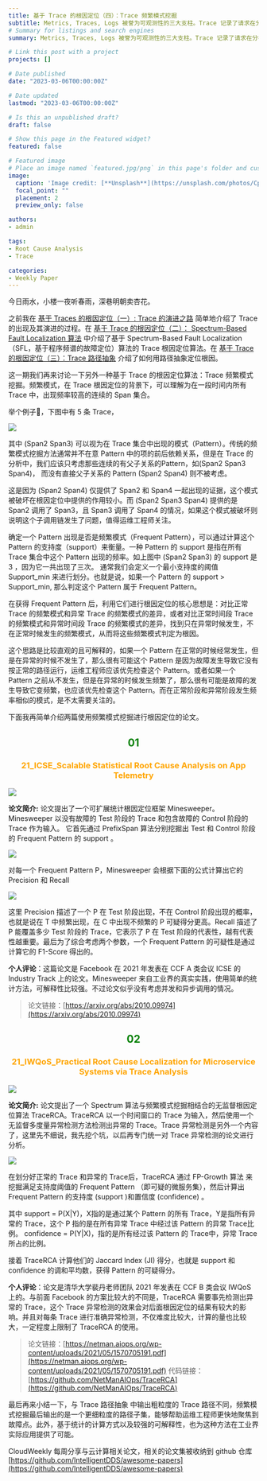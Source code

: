 ```yaml
---
title: 基于 Trace 的根因定位（四）：Trace 频繁模式挖掘
subtitle: Metrics, Traces, Logs 被誉为可观测性的三大支柱。Trace 记录了请求在分布式应用程序中运行的轨迹，能够完整的串联起请求的上下文关系，在大规模分布式系统根因定位中的作用举足轻重。阅读本文可快速了解当前学术界热门的基于 Trace 的根因定位算法类型 —— Trace 频繁模式挖掘 。
# Summary for listings and search engines
summary: Metrics, Traces, Logs 被誉为可观测性的三大支柱。Trace 记录了请求在分布式应用程序中运行的轨迹，能够完整的串联起请求的上下文关系，在大规模分布式系统根因定位中的作用举足轻重。阅读本文可快速了解当前学术界热门的基于 Trace 的根因定位算法类型 —— Trace 频繁模式挖掘 。

# Link this post with a project
projects: []

# Date published
date: "2023-03-06T00:00:00Z"

# Date updated
lastmod: "2023-03-06T00:00:00Z"

# Is this an unpublished draft?
draft: false

# Show this page in the Featured widget?
featured: false

# Featured image
# Place an image named `featured.jpg/png` in this page's folder and customize its options here.
image:
  caption: 'Image credit: [**Unsplash**](https://unsplash.com/photos/CpkOjOcXdUY)'
  focal_point: ""
  placement: 2
  preview_only: false

authors:
- admin

tags:
- Root Cause Analysis
- Trace

categories:
- Weekly Paper
---
```


今日雨水，小楼一夜听春雨，深巷明朝卖杏花。

之前我在 [基于 Traces 的根因定位（一）: Trace 的演进之路](https://yuxiaoba.github.io/post/trace_based_rca_1/) 简单地介绍了 Trace 的出现及其演进的过程。在 [基于 Trace 的根因定位（二）： Spectrum-Based Fault Localization 算法](https://yuxiaoba.github.io/post/trace_based_rca_2/) 中介绍了基于 Spectrum-Based Fault Localization（SFL，基于程序频谱的故障定位）算法的 Trace 根因定位算法。​在 [基于 Trace 的根因定位（三）：Trace 路径抽象](https://yuxiaoba.github.io/post/trace_based_rca_3/) 介绍了如何用路径抽象定位根因。

这一期我们再来讨论一下另外一种基于 Trace 的根因定位算法：Trace 频繁模式挖掘。频繁模式，在 Trace 根因定位的背景下，可以理解为在一段时间内所有 Trace 中，出现频率较高的连续的 Span 集合。

举个例子🌰，下图中有 5 条 Trace，


![](./640.jpeg)

其中 (Span2 Span3) 可以视为在 Trace 集合中出现的模式（Pattern）。传统的频繁模式挖掘方法通常并不在意 Pattern 中的项的前后依赖关系，但是在 Trace 的分析中，我们应该只考虑那些连续的有父子关系的Pattern，如(Span2 Span3 Span4)， 而没有直接父子关系的 Pattern (Span2 Span4) 则不被考虑。

这是因为 (Span2 Span4)  仅提供了 Span2 和 Span4 一起出现的证据，这个模式被破坏在根因定位中提供的作用较小。而 (Span2 Span3 Span4) 提供的是 Span2 调用了 Span3，且 Span3 调用了 Span4 的情况，如果这个模式被破坏则说明这个子调用链发生了问题，值得运维工程师关注。

确定一个 Pattern 出现是否是频繁模式（Frequent Pattern），可以通过计算这个 Pattern 的支持度（support）来衡量。一种 Pattern 的  support 是指在所有 Trace 集合中这个 Pattern 出现的频率。如上图中 (Span2 Span3) 的 support 是 3 ，因为它一共出现了三次。 通常我们会定义一个最小支持度的阈值 Support_min 来进行划分。也就是说，如果一个 Pattern 的 support > Support_min, 那么判定这个 Pattern 属于 Frequent Pattern。 

在获得 Frequent Pattern 后，利用它们进行根因定位的核心思想是：对比正常 Trace 的频繁模式和异常 Trace 的频繁模式的差异，或者对比正常时间段 Trace 的频繁模式和异常时间段 Trace 的频繁模式的差异，找到只在异常时候发生，不在正常时候发生的频繁模式，从而将这些频繁模式判定为根因。

这个思路是比较直观的且可解释的，如果一个 Pattern 在正常的时候经常发生，但是在异常的时候不发生了，那么很有可能这个 Pattern 是因为故障发生导致它没有按正常的路径运行，运维工程师应该优先检查这个 Pattern。或者如果一个Pattern 之前从不发生，但是在异常的时候发生频繁了，那么很有可能是故障的发生导致它变频繁，也应该优先检查这个 Pattern。而在正常阶段和异常阶段发生频率相似的模式，是不太需要关注的。

下面我再简单介绍两篇使用频繁模式挖掘进行根因定位的论文。


## <center> <font color=#00800>01</font></center>

### <center><font color=#FFA500>21_ICSE_Scalable Statistical Root Cause Analysis on App Telemetry</font></center>

![](./facebook1.jpg)

**论文简介:** 论文提出了一个可扩展统计根因定位框架 Minesweeper。 Minesweeper 以没有故障的 Test 阶段的 Trace 和包含故障的 Control 阶段的 Trace 作为输入。 它首先通过 PrefixSpan 算法分别挖掘出 Test 和 Control 阶段的  Frequent Pattern 的 support 。

![](./facebook2.jpg)

对每一个 Frequent Pattern P，Minesweeper 会根据下面的公式计算出它的 Precision 和 Recall 

![](./facebook3.png)

这里 Precision 描述了一个 P 在 Test 阶段出现，不在 Control 阶段出现的概率，也就是说在 T 中频繁出现，在 C 中出现不频繁的 P 可疑得分更高。Recall 描述了 P 能覆盖多少 Test 阶段的 Trace，它表示了 P 在 Test 阶段的代表性，越有代表性越重要。最后为了综合考虑两个参数，一个  Frequent Pattern 的可疑性是通过计算它的 F1-Score 得出的。

**个人评论**：这篇论文是 Facebook 在 2021 年发表在 CCF A 类会议 ICSE 的 Industry Track 上的论文。Minesweeper 来自工业界的真实实践，使用简单的统计方法，可解释性比较强。不过论文似乎没有考虑并发和异步调用的情况。


> 论文链接：[https://arxiv.org/abs/2010.09974](https://arxiv.org/abs/2010.09974)


## <center> <font color=#00800>02</font></center>

### <center><font color=#FFA500>21_IWQoS_Practical Root Cause Localization for Microservice Systems via Trace Analysis</font></center>

![](./tracerca1.jpg)

**论文简介:** 论文提出了一个 Spectrum 算法与频繁模式挖掘相结合的无监督根因定位算法 TraceRCA。TraceRCA 以一个时间窗口的 Trace 为输入，然后使用一个无监督多度量异常检测方法检测出异常的 Trace。Trace 异常检测是另外一个内容了，这里先不细说，我先挖个坑，以后再专门统一对 Trace 异常检测的论文进行分析。

![](./tracerca2.jpg)

在划分好正常的 Trace 和异常的 Trace后，TraceRCA 通过 FP-Growth 算法 来挖掘满足支持度阈值的 Frequent Pattern （即可疑的微服务集），然后计算出 Frequent Pattern  的支持度 (support )和置信度 (confidence) 。

其中 support = P(X|Y)，X指的是通过某个 Pattern 的所有 Trace，Y是指所有异常的 Trace，这个 P 指的是在所有异常 Trace 中经过该 Pattern 的异常 Trace比例。 confidence = P(Y|X)，指的是所有经过该 Pattern 的 Trace中，异常 Trace所占的比例。

接着 TraceRCA 计算他们的 Jaccard Index (JI) 得分，也就是 support 和 confidence 的调和平均数，获得 Pattern 的可疑得分。


**个人评论**：论文是清华大学裴丹老师团队 2021 年发表在 CCF B 类会议 IWQoS 上的。与前面 Facebook 的方案比较大的不同是，TraceRCA 需要事先检测出异常的 Trace，这个 Trace 异常检测的效果会对后面根因定位的结果有较大的影响。并且对每条 Trace 进行准确异常检测，不仅难度比较大，计算的量也比较大，一定程度上限制了 TraceRCA 的使用。

> 论文链接：[https://netman.aiops.org/wp-content/uploads/2021/05/1570705191.pdf](https://netman.aiops.org/wp-content/uploads/2021/05/1570705191.pdf)
> 代码链接：[https://github.com/NetManAIOps/TraceRCA](https://github.com/NetManAIOps/TraceRCA)


最后再来小结一下，与 Trace 路径抽象 中输出粗粒度的 Trace 路径不同，频繁模式挖掘最后输出的是一个更细粒度的路径子集，能够帮助运维工程师更快地聚焦到故障点。此外，基于统计的计算方式以及较强的可解释性，也为这种方法在工业界实际应用提供了可能。


CloudWeekly 每周分享与云计算相关论文，相关的论文集被收纳到 github 仓库 [https://github.com/IntelligentDDS/awesome-papers](https://github.com/IntelligentDDS/awesome-papers)
